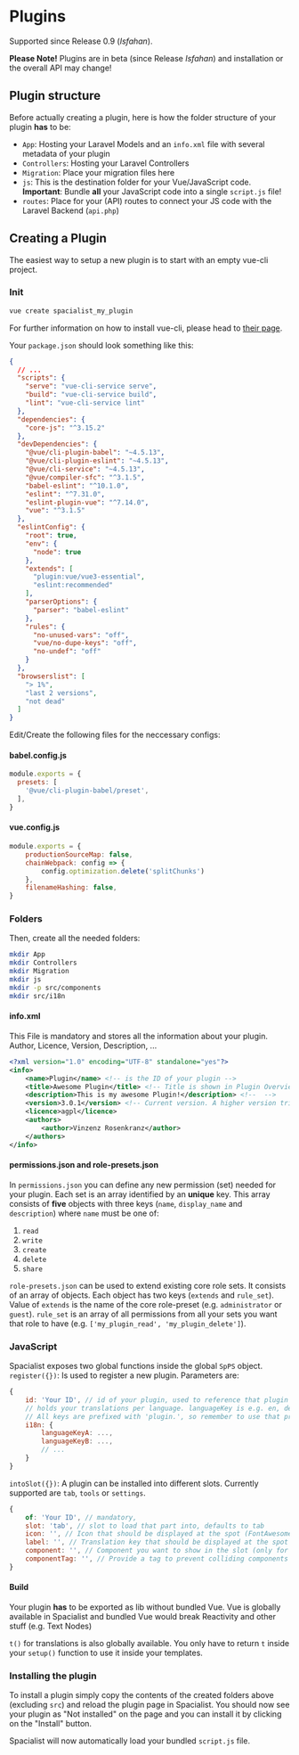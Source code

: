 # Plugins

Supported since Release 0.9 (_Isfahan_).

**Please Note!**
Plugins are in beta (since Release _Isfahan_) and installation or the overall API may change!

## Plugin structure

Before actually creating a plugin, here is how the folder structure of your plugin **has** to be:

- `App`: Hosting your Laravel Models and an `info.xml` file with several metadata of your plugin
- `Controllers`: Hosting your Laravel Controllers
- `Migration`: Place your migration files here
- `js`: This is the destination folder for your Vue/JavaScript code. **Important**: Bundle **all** your JavaScript code into a single `script.js` file!
- `routes`: Place for your (API) routes to connect your JS code with the Laravel Backend (`api.php`)

## Creating a Plugin

The easiest way to setup a new plugin is to start with an empty vue-cli project.

### Init

```bash
vue create spacialist_my_plugin
```

For further information on how to install vue-cli, please head to [their page](https://cli.vuejs.org/guide/).

Your `package.json` should look something like this:

```json
{
  // ...
  "scripts": {
    "serve": "vue-cli-service serve",
    "build": "vue-cli-service build",
    "lint": "vue-cli-service lint"
  },
  "dependencies": {
    "core-js": "^3.15.2"
  },
  "devDependencies": {
    "@vue/cli-plugin-babel": "~4.5.13",
    "@vue/cli-plugin-eslint": "~4.5.13",
    "@vue/cli-service": "~4.5.13",
    "@vue/compiler-sfc": "^3.1.5",
    "babel-eslint": "^10.1.0",
    "eslint": "^7.31.0",
    "eslint-plugin-vue": "^7.14.0",
    "vue": "^3.1.5"
  },
  "eslintConfig": {
    "root": true,
    "env": {
      "node": true
    },
    "extends": [
      "plugin:vue/vue3-essential",
      "eslint:recommended"
    ],
    "parserOptions": {
      "parser": "babel-eslint"
    },
    "rules": {
      "no-unused-vars": "off",
      "vue/no-dupe-keys": "off",
      "no-undef": "off"
    }
  },
  "browserslist": [
    "> 1%",
    "last 2 versions",
    "not dead"
  ]
}
```

Edit/Create the following files for the neccessary configs:

#### babel.config.js

```js
module.exports = {
  presets: [
    '@vue/cli-plugin-babel/preset',
  ],
}
```

#### vue.config.js

```js
module.exports = {
    productionSourceMap: false,
    chainWebpack: config => {
        config.optimization.delete('splitChunks')
    },
    filenameHashing: false,
}
```

### Folders

Then, create all the needed folders:

```bash
mkdir App
mkdir Controllers
mkdir Migration
mkdir js
mkdir -p src/components
mkdir src/i18n
```

#### info.xml

This File is mandatory and stores all the information about your plugin. Author, Licence, Version, Description, ...

```xml
<?xml version="1.0" encoding="UTF-8" standalone="yes"?>
<info>
    <name>Plugin</name> <!-- is the ID of your plugin -->
    <title>Awesome Plugin</title> <!-- Title is shown in Plugin Overview page -->
    <description>This is my awesome Plugin!</description> <!--  -->
    <version>3.0.1</version> <!-- Current version. A higher version triggers running new migrations -->
    <licence>agpl</licence>
    <authors>
        <author>Vinzenz Rosenkranz</author>
    </authors>
</info>

```

#### permissions.json and role-presets.json

In `permissions.json` you can define any new permission (set) needed for your plugin. Each set is an array identified by an **unique** key. This array consists of **five** objects with three keys (`name`, `display_name` and `description`) where `name` must be one of:

1. `read`
2. `write`
3. `create`
4. `delete`
5. `share`

`role-presets.json` can be used to extend existing core role sets. It consists of an array of objects. Each object has two keys (`extends` and `rule_set`). Value of `extends` is the name of the core role-preset (e.g. `administrator` or `guest`). `rule_set` is an array of all permissions from all your sets you want that role to have (e.g. `['my_plugin_read', 'my_plugin_delete']`).

### JavaScript

Spacialist exposes two global functions inside the global `SpPS` object.
`register({})`: Is used to register a new plugin. Parameters are:

```js
{
    id: 'Your ID', // id of your plugin, used to reference that plugin in different slots
    // holds your translations per language. languageKey is e.g. en, de, fr, ... (based on vue-i18n)
    // All keys are prefixed with 'plugin.', so remember to use that prefix in t() method
    i18n: {
        languageKeyA: ...,
        languageKeyB: ...,
        // ...
    }
}
```

`intoSlot({})`: A plugin can be installed into different slots. Currently supported are `tab`, `tools` or `settings`.

```js
{
    of: 'Your ID', // mandatory,
    slot: 'tab', // slot to load that part into, defaults to tab
    icon: '', // Icon that should be displayed at the spot (FontAwesome; e.g. 'fa-folder')
    label: '', // Translation key that should be displayed at the spot (e.g. 'plugin.file.title')
    component: '', // Component you want to show in the slot (only for tab), can be template string or imported component
    componentTag: '', // Provide a tag to prevent colliding components (is prefixed by 'sp-plugin-')
}
```

#### Build

Your plugin **has** to be exported as lib without bundled Vue. Vue is globally available in Spacialist and bundled Vue would break Reactivity and other stuff (e.g. Text Nodes)

`t()` for translations is also globally available. You only have to return `t` inside your `setup()` function to use it inside your templates.

### Installing the plugin

To install a plugin simply copy the contents of the created folders above (excluding `src`) and reload the plugin page in Spacialist. You should now see your plugin as "Not installed" on the page and you can install it by clicking on the "Install" button.

Spacialist will now automatically load your bundled `script.js` file.
